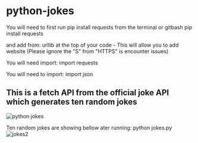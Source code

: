 # python-jokes
You will need to first run pip install requests from the terminal or gitbash
pip install requests

and add from: 
urllib at the top of your code - This will allow you to add website (Please ignore the "S" from "HTTPS" is encounter issues)

You will need import: 
import requests

You will need to import: 
import json
## This is a fetch API from the official joke API which generates ten random jokes
![python jokes](https://github.com/JohnnyLouisTech/python-jokes/assets/29494723/bbd5ee09-c649-4877-9b1f-e8f6d7efa382)

Ten random jokes are showing bellow ater running: python jokes.py
![jokes2](https://github.com/JohnnyLouisTech/python-jokes/assets/29494723/abfb1e1b-2504-4898-8df9-af828713b3cc)
